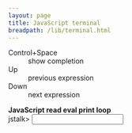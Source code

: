 ```yaml
---
layout: page
title: JavaScript terminal
breadpath: /lib/terminal.html
---
```


<div class="container-fluid">
  <div class="row-fluid">
    <div class="span2">
      <dl>
        <dt>Control+Space</dt>
        <dd>show completion</dd>
        <dt>Up</dt>
        <dd>previous expression</dd>
        <dt>Down</dt>
        <dd>next expression</dd>
      </dl>
    </div>
    <div class="span10">
      <div id="terminal" class="well" style="height: 200px; overflow: auto">
        <div class="line highlight"><b>JavaScript read eval print loop</b></div>
        <div id="inputline" class="line"><span>jstalk&gt; </span><input type="text" id="input" autocomplete="off"></input></div>
        <div id="suggest"></div>
      </div>
    </div>
</div>

<script type="text/javascript" src="terminal.js"></script>
<script type="text/javascript" src="suggest.js"></script>
<script type="text/javascript">
  window.onload = function() {
      window.term = new Terminal(window, "inputline", "input", "line", "suggest", "terminal");
  }
</script>

